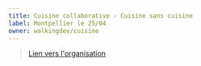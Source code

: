 ```yaml
---
title: Cuisine collaborative - Cuisine sans cuisine
label: Montpellier le 25/04
owner: walkingdev/cuisine
---
```


> [Lien vers l'organisation](http://walkingdev.fr)
